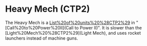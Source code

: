 # Heavy Mech (CTP2)

The Heavy Mech is a [List%20of%20units%20%28CTP2%29](unit) in "[Call%20to%20Power%20II](Call to Power II)". It is slower than the [Light%20Mech%20%28CTP2%29](Light Mech), and uses rocket launchers instead of machine guns.